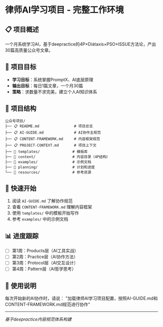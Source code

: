 # 律师AI学习项目 - 完整工作环境

## 📋 项目概述
一个月系统学习AI，基于deepractice的4P×Diátaxis×PSO×ISSUE方法论，产出30篇高质量公众号文章。

## 🎯 项目目标
- **学习目标**：系统掌握PromptX、AI底层原理
- **输出目标**：每日1篇文章，一个月30篇
- **策略**：求数量不求完美，建立个人AI知识体系

## 📁 项目结构
```
公众号项目/
├── 📋 README.md                # 项目总览
├── 📋 AI-GUIDE.md              # AI协作主规范
├── 📋 CONTENT-FRAMEWORK.md     # 内容框架规范
├── 📋 PROJECT-CONTEXT.md       # 项目上下文
├── 📁 templates/               # 模板库
├── 📁 content/                 # 内容目录（4P结构）
├── 📁 examples/                # 示例文档
├── 📁 planning/                # 计划和进度
└── 📁 resources/               # 参考资源
```

## 🚀 快速开始
1. 阅读 `AI-GUIDE.md` 了解协作规范
2. 查看 `CONTENT-FRAMEWORK.md` 理解内容框架
3. 使用 `templates/` 中的模板开始写作
4. 参考 `examples/` 中的示例文档

## 📊 进度跟踪
- [ ] 第1周：Products层（AI工具实战）
- [ ] 第2周：Practice层（AI协作方法）
- [ ] 第3周：Protocol层（AI交互设计）
- [ ] 第4周：Pattern层（AI哲学思考）

## 🔄 使用说明
每次开始新的AI协作时，请说：
"加载律师AI学习项目配置，按照AI-GUIDE.md和CONTENT-FRAMEWORK.md规范进行协作"

---
*基于deepractice内容规范体系构建*